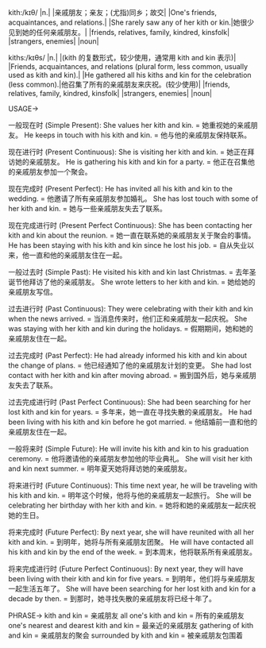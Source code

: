 kith:/kɪθ/
|n.|
|亲戚朋友；亲友；(尤指)同乡；故交|
|One's friends, acquaintances, and relations.|
|She rarely saw any of her kith or kin.|她很少见到她的任何亲戚朋友。|
|friends, relatives, family, kindred, kinsfolk|
|strangers, enemies|
|noun|


kiths:/kɪθs/
|n.|
|(kith 的复数形式，较少使用，通常用 kith and kin 表示)|
|Friends, acquaintances, and relations (plural form, less common, usually used as kith and kin).|
|He gathered all his kiths and kin for the celebration (less common).|他召集了所有的亲戚朋友来庆祝。(较少使用)|
|friends, relatives, family, kindred, kinsfolk|
|strangers, enemies|
|noun|



USAGE->

一般现在时 (Simple Present):
She values her kith and kin. = 她重视她的亲戚朋友。
He keeps in touch with his kith and kin. = 他与他的亲戚朋友保持联系。

现在进行时 (Present Continuous):
She is visiting her kith and kin. = 她正在拜访她的亲戚朋友。
He is gathering his kith and kin for a party. = 他正在召集他的亲戚朋友参加一个聚会。

现在完成时 (Present Perfect):
He has invited all his kith and kin to the wedding. = 他邀请了所有亲戚朋友参加婚礼。
She has lost touch with some of her kith and kin. = 她与一些亲戚朋友失去了联系。

现在完成进行时 (Present Perfect Continuous):
She has been contacting her kith and kin about the reunion. = 她一直在联系她的亲戚朋友关于聚会的事情。
He has been staying with his kith and kin since he lost his job. = 自从失业以来，他一直和他的亲戚朋友住在一起。

一般过去时 (Simple Past):
He visited his kith and kin last Christmas. = 去年圣诞节他拜访了他的亲戚朋友。
She wrote letters to her kith and kin. = 她给她的亲戚朋友写信。

过去进行时 (Past Continuous):
They were celebrating with their kith and kin when the news arrived. = 当消息传来时，他们正和亲戚朋友一起庆祝。
She was staying with her kith and kin during the holidays. = 假期期间，她和她的亲戚朋友住在一起。

过去完成时 (Past Perfect):
He had already informed his kith and kin about the change of plans. = 他已经通知了他的亲戚朋友计划的变更。
She had lost contact with her kith and kin after moving abroad. = 搬到国外后，她与亲戚朋友失去了联系。

过去完成进行时 (Past Perfect Continuous):
She had been searching for her lost kith and kin for years. = 多年来，她一直在寻找失散的亲戚朋友。
He had been living with his kith and kin before he got married. = 他结婚前一直和他的亲戚朋友住在一起。

一般将来时 (Simple Future):
He will invite his kith and kin to his graduation ceremony. = 他将邀请他的亲戚朋友参加他的毕业典礼。
She will visit her kith and kin next summer. = 明年夏天她将拜访她的亲戚朋友。


将来进行时 (Future Continuous):
This time next year, he will be traveling with his kith and kin. = 明年这个时候，他将与他的亲戚朋友一起旅行。
She will be celebrating her birthday with her kith and kin. = 她将和她的亲戚朋友一起庆祝她的生日。

将来完成时 (Future Perfect):
By next year, she will have reunited with all her kith and kin. = 到明年，她将与所有亲戚朋友团聚。
He will have contacted all his kith and kin by the end of the week. = 到本周末，他将联系所有亲戚朋友。

将来完成进行时 (Future Perfect Continuous):
By next year, they will have been living with their kith and kin for five years. = 到明年，他们将与亲戚朋友一起生活五年了。
She will have been searching for her lost kith and kin for a decade by then. = 到那时，她寻找失散的亲戚朋友将已经十年了。


PHRASE->
kith and kin = 亲戚朋友
all one's kith and kin = 所有的亲戚朋友
one's nearest and dearest kith and kin = 最亲近的亲戚朋友
gathering of kith and kin = 亲戚朋友的聚会
surrounded by kith and kin = 被亲戚朋友包围着
